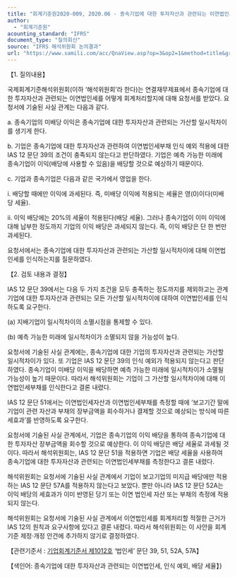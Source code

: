 ```yaml
---
title: "회계기준원2020-009, 2020.06 - 종속기업에 대한 투자자산과 관련되는 이연법인세(IAS 12 ‘법인세’)"
author:
  - "회계기준원"
acounting_standard: "IFRS"
document_type: "질의회신"
source: "IFRS 해석위원회 논의결과"
url: "https://www.samili.com/acc/QnaView.asp?op=3&op2=1&method=title&group=2123-15;1&orgcode=2&searchword=&page=4&code=%ED%9A%8C%EA%B3%84%EA%B8%B0%EC%A4%80%EC%9B%902020%2D009%3A20200630"
---
```

【1. 질의내용】

국제회계기준해석위원회(이하 ‘해석위원회’라 한다)는 연결재무제표에서 종속기업에 대한 투자자산과 관련되는 이연법인세를 어떻게 회계처리할지에 대해 요청서를 받았다. 요청서에 기술된 사실 관계는 다음과 같다.

a. 종속기업의 미배당 이익은 종속기업에 대한 투자자산과 관련되는 가산할 일시적차이를 생기게 한다.

b. 기업은 종속기업에 대한 투자자산과 관련하여 이연법인세부채 인식 예외 적용에 대한 IAS 12 문단 39의 조건이 충족되지 않는다고 판단하였다. 기업은 예측 가능한 미래에 종속기업이 이익(배당에 사용할 수 있음)을 배당할 것으로 예상하기 때문이다.

c. 기업과 종속기업은 다음과 같은 국가에서 영업을 한다.

i. 배당할 때에만 이익에 과세된다. 즉, 미배당 이익에 적용되는 세율은 영(0)이다(미배당 세율).

ii. 이익 배당에는 20%의 세율이 적용된다(배당 세율). 그러나 종속기업이 이미 이익에 대해 납부한 정도까지 기업의 이익 배당은 과세되지 않는다. 즉, 이익 배당은 단 한 번만 과세된다.

요청서에서는 종속기업에 대한 투자자산과 관련되는 가산할 일시적차이에 대해 이연법인세를 인식하는지를 질문하였다.

【2. 검토 내용과 결정】

IAS 12 문단 39에서는 다음 두 가지 조건을 모두 충족하는 정도까지를 제외하고는 관계기업에 대한 투자자산과 관련되는 모든 가산할 일시적차이에 대하여 이연법인세를 인식하도록 요구한다.

(a) 지배기업이 일시적차이의 소멸시점을 통제할 수 있다.

(b) 예측 가능한 미래에 일시적차이가 소멸되지 않을 가능성이 높다.

요청서에 기술된 사실 관계에는, 종속기업에 대한 기업의 투자자산과 관련되는 가산할 일시적차이가 있다. 또 기업은 IAS 12 문단 39의 인식 예외가 적용되지 않는다고 판단하였다. 종속기업이 미배당 이익을 배당하면 예측 가능한 미래에 일시적차이가 소멸될 가능성이 높기 때문이다. 따라서 해석위원회는 기업이 그 가산할 일시적차이에 대해 이연법인세부채를 인식한다고 결론 내렸다.

IAS 12 문단 51에서는 이연법인세자산과 이연법인세부채를 측정할 때에 ‘보고기간 말에 기업이 관련 자산과 부채의 장부금액을 회수하거나 결제할 것으로 예상되는 방식에 따른 세효과’를 반영하도록 요구한다.

요청서에 기술된 사실 관계에서, 기업은 종속기업의 이익 배당을 통하여 종속기업에 대한 투자자산 장부금액을 회수할 것으로 예상한다. 이 이익 배당은 배당 세율로 과세될 것이다. 따라서 해석위원회는, IAS 12 문단 51을 적용하면 기업은 배당 세율을 사용하여 종속기업에 대한 투자자산과 관련되는 이연법인세부채를 측정한다고 결론 내렸다.

해석위원회는 요청서에 기술된 사실 관계에서 기업이 보고기업의 미지급 배당에만 적용하는 IAS 12 문단 57A를 적용하지 않는다고 보았다. 뿐만 아니라 IAS 12 문단 52A는 이익 배당의 세효과가 이미 반영된 당기 또는 이연 법인세 자산 또는 부채의 측정에 적용되지 않는다.

해석위원회는 요청서에 기술된 사실 관계에서 이연법인세를 회계처리할 적절한 근거가 IAS 12의 원칙과 요구사항에 있다고 결론 내렸다. 따라서 해석위원회는 이 사안을 회계기준 제정·개정 안건에 추가하지 않기로 결정하였다.

  

【관련기준서 : [기업회계기준서 제1012호](https://www.samili.com/acc/) ‘법인세’ 문단 39, 51, 52A, 57A】

【색인어: 종속기업에 대한 투자자산과 관련되는 이연법인세, 인식 예외, 배당 세율】}